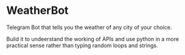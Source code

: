 # WeatherBot
Telegram Bot that tells you the weather of any city of your choice. 

Build it to undeerstand the working of APIs and use python in a more practical sense rather than typing random loops and strings.
